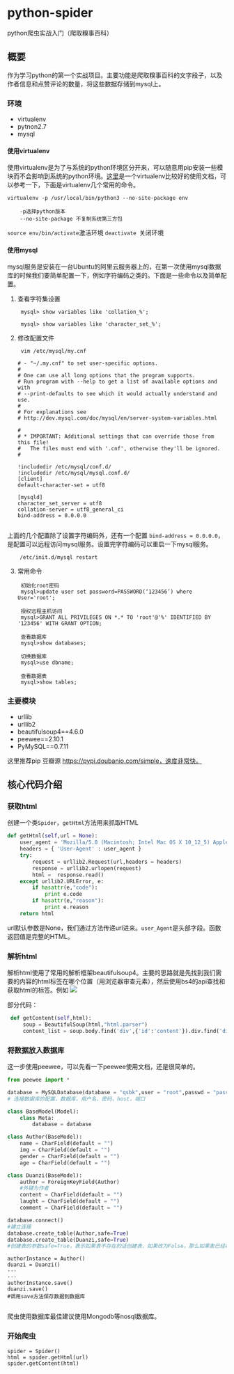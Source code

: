 # python-spider
python爬虫实战入门（爬取糗事百科）


## 概要
作为学习python的第一个实战项目。主要功能是爬取糗事百科的文字段子，以及作者信息和点赞评论的数量，将这些数据存储到mysql上。


### 环境
 - virtualenv
 - pytnon2.7
 - mysql

#### 使用virtualenv
使用virtualenv是为了与系统的python环境区分开来，可以随意用pip安装一些模块而不会影响到系统的python环境。[这里](http://pythonguidecn.readthedocs.io/zh/latest/dev/virtualenvs.html)是一个virtualenv比较好的使用文档，可以参考一下，下面是virtualenv几个常用的命令。

`virtualenv -p /usr/local/bin/python3 --no-site-package env`

		-p选择python版本
		--no-site-package 不复制系统第三方包
		
`source env/bin/activate`激活环境
`deactivate `关闭环境
#### 使用mysql
mysql服务是安装在一台Ubuntu的阿里云服务器上的，在第一次使用mysql数据库的时候我们要简单配置一下，例如字符编码之类的。下面是一些命令以及简单配置。

1. 查看字符集设置

		mysql> show variables like 'collation_%';

		mysql> show variables like 'character_set_%';
	
2. 修改配置文件

 		vim /etc/mysql/my.cnf
 		
 	```
 	# - "~/.my.cnf" to set user-specific options.
	# 
	# One can use all long options that the program supports.
	# Run program with --help to get a list of available options and with
	# --print-defaults to see which it would actually understand and use.
	#
	# For explanations see
	# http://dev.mysql.com/doc/mysql/en/server-system-variables.html

	#
	# * IMPORTANT: Additional settings that can override those from this file!
	#   The files must end with '.cnf', otherwise they'll be ignored.
	#

	!includedir /etc/mysql/conf.d/
	!includedir /etc/mysql/mysql.conf.d/
	[client]
	default-character-set = utf8

	[mysqld]
	character_set_server = utf8
	collation-server = utf8_general_ci
	bind-address = 0.0.0.0
                          
 	
 	```
 上面的几个配置除了设置字符编码外，还有一个配置	`bind-address = 0.0.0.0`，是配置可以远程访问mysql服务。设置完字符编码可以重启一下mysql服务。
 	
 
 		/etc/init.d/mysql restart

3. 常用命令

		初始化root密码
		mysql>update user set password=PASSWORD(‘123456’) where User='root';
		
 		授权远程主机访问
 		mysql>GRANT ALL PRIVILEGES ON *.* TO 'root'@'%' IDENTIFIED BY '123456' WITH GRANT OPTION;
 		
 		查看数据库
 		mysql>show databases;
 		
 		切换数据库
 		mysql>use dbname;
 		
 		查看数据表
 		mysql>show tables;
### 主要模块

- urllib
- urllib2 
- beautifulsoup4==4.6.0
- peewee==2.10.1
- PyMySQL==0.7.11

这里推荐pip 豆瓣源 https://pypi.doubanio.com/simple，速度非常快。

## 核心代码介绍

### 获取html

创建一个类`Spider`，`getHtml`方法用来抓取HTML

```python
def getHtml(self,url = None):
    user_agent = 'Mozilla/5.0 (Macintosh; Intel Mac OS X 10_12_5) AppleWebKit/537.36 (KHTML, like Gecko) Chrome/59.0.3071.115 Safari/537.36'
    headers = { 'User-Agent' : user_agent }
    try:
        request = urllib2.Request(url,headers = headers)
        response = urllib2.urlopen(request)
        html =  response.read()
    except urllib2.URLError, e:
        if hasattr(e,"code"):
            print e.code
        if hasattr(e,"reason"):
            print e.reason
    return html

```
url默认参数是None，我们通过方法传递url进来。`user_Agent`是头部字段。函数返回值是完整的HTML。

### 解析html
解析html使用了常用的解析框架beautifulsoup4。主要的思路就是先找到我们需要的内容的html标签在哪个位置（用浏览器审查元素），然后使用bs4的api查找和获取html的标签。例如
![](http://www.codepeng.cn/images/post/python/python_spider.png)

部分代码：

```python
 def getContent(self,html):
     soup = BeautifulSoup(html,"html.parser")
     content_list = soup.body.find('div',{'id':'content'}).div.find('div',{'id':'content-left'}).children

```

### 将数据放入数据库
这一步使用peewee，可以先看一下peewee使用文档，还是很简单的。

```python
from peewee import *

database = MySQLDatabase(database = "qsbk",user = "root",passwd = "password",host = '0.0.0.0',port = 3306)
# 连接数据库的配置，数据库，用户名，密码，host，端口

class BaseModel(Model):
    class Meta:
        database = database

class Author(BaseModel):
    name = CharField(default = "")
    img = CharField(default = "")
    gender = CharField(default = "")
    age = CharField(default = "")

class Duanzi(BaseModel):
    author = ForeignKeyField(Author)
    #外键为作者
    content = CharField(default = "")
    laught = CharField(default = "")
    comment = CharField(default = "")

database.connect()
#建立连接
database.create_table(Author,safe=True)
database.create_table(Duanzi,safe=True)
#创建表的参数safe=True，表示如果表不存在的话创建表，如果改为False，那么如果表已经存在了就会抛出异常。

```

```
authorInstance = Author()
duanzi = Duanzi()
···
···
authorInstance.save()
duanzi.save()
#调用save方法保存数据到数据库


```
爬虫使用数据库最佳建议使用Mongodb等nosql数据库。
### 开始爬虫

```
spider = Spider()
html = spider.getHtml(url)
spider.getContent(html)

```
